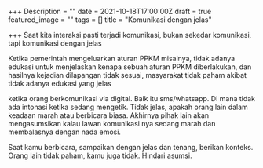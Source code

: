 +++
Description = ""
date = 2021-10-18T17:00:00Z
draft = true
featured_image = ""
tags = []
title = "Komunikasi dengan jelas"

+++
Saat kita interaksi pasti terjadi komunikasi, bukan sekedar komunikasi, tapi komunikasi dengan jelas

Ketika pemerintah mengeluarkan aturan PPKM misalnya, tidak adanya edukasi untuk menjelaskan kenapa sebuah aturan PPKM diberlakukan, dan hasilnya kejadian dilapangan tidak sesuai, masyarakat tidak paham akibat tidak adanya edukasi yang jelas

ketika orang berkomunikasi via digital. Baik itu sms/whatsapp. Di mana tidak ada intonasi ketika sedang mengetik. Tidak jelas, apakah orang lain dalam keadaan marah atau berbicara biasa. Akhirnya pihak lain akan mengasumsikan kalau lawan komunikasi nya sedang marah dan membalasnya dengan nada emosi. 

Saat kamu berbicara, sampaikan dengan jelas dan tenang, berikan konteks. Orang lain tidak paham, kamu juga tidak. Hindari asumsi.